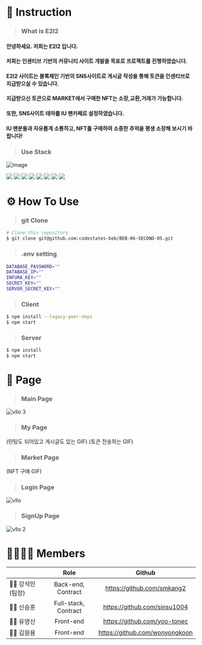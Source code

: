 
# 👋 Instruction
>### What is E2I2 
#### 안녕하세요. 저희는 E2I2 입니다. 
#### 저희는 인센티브 기반의 커뮤니티 사이트 개발을 목표로 프로젝트를 진행하였습니다. 
#### E2I2 사이트는 블록체인 기반의 SNS사이트로 게시글 작성을 통해 토큰을 인센티브로 지급받으실 수 있습니다.
#### 지급받으신 토큰으로 MARKET에서 구매한 NFT는 소장,교환,거래가 가능합니다.
#### 또한, SNS사이트 테마를 IU 팬카페로 설정하였습니다.
#### IU 팬분들과 자유롭게 소통하고, NFT를 구매하여 소중한 추억을 평생 소장해 보시기 바랍니다!

>### Use Stack
![image](https://user-images.githubusercontent.com/45747187/200584834-9587ef3b-b6b9-4f75-8405-c10f517e60ad.png)

<div><img src="https://img.shields.io/badge/Express-000000?style=flat-square&logo=express&logoColor=white"/> <img src="https://img.shields.io/badge/Node.js-339933?style=flat-square&logo=node.js&logoColor=white"/> <img src="https://img.shields.io/badge/React-61DAFB?style=flat-square&logo=react&logoColor=black"/> <img src="https://img.shields.io/badge/MySQL-4479A1?style=flat-square&logo=mysql&logoColor=white"/> <img src="https://img.shields.io/badge/Web3.js-F16822?style=flat-square&logo=web3.js&logoColor=black"/> <img src="https://img.shields.io/badge/IPFS-65C2CB?style=flat-square&logo=ipfs&logoColor=white"/> <img src="https://img.shields.io/badge/Bootstrap-7952B3?style=flat-square&logo=bootstrap&logoColor=black"/> <img src="https://img.shields.io/badge/RactRouter-CA4245?style=flat-square&logo=reactRouter&logoColor=black"/></div>

# ⚙️ How To Use
>### git Clone
```bash
# Clone this repository
$ git clone git@github.com:codestates-beb/BEB-06-SECOND-05.git
````
>### .env setting
```bash
DATABASE_PASSWORD=""
DATABASE_IP=""
INFURA_KEY=""
SECRET_KEY=""
SERVER_SECRET_KEY=""
```
>### Client
```bash
$ npm install --legacy-peer-deps
$ npm start
```
>### Server
```bash
$ npm install
$ npm start
```

# 📜 Page
>### Main Page
![vllo 3](https://user-images.githubusercontent.com/45747187/200592769-945c25fe-67bf-4675-bd2f-17e6da8d4012.gif)

>### My Page
(민팅도 되어있고 게시글도 있는 GIF)
(토큰 전송하는 GIF)
>### Market Page
(NFT 구매 GIF)
>### Login Page
![vllo](https://user-images.githubusercontent.com/45747187/200590546-c970cae4-9831-41a1-b723-568f4427a72f.gif)

>### SignUp Page
![vllo 2](https://user-images.githubusercontent.com/45747187/200590983-091a2c07-f8af-406d-8dc3-381f464a5282.gif)


# 👨‍👩‍👦‍👦 Members
||Role|Github|
|---|:---:|:---:|
|🧑‍💻 강석민(팀장)|Back-end, Contract|https://github.com/smkang2|
|🧑‍💻 신승훈|Full-stack, Contract|https://github.com/sinsu1004|
|🧑‍💻 유영신|Front-end|https://github.com/yoo-tonec|
|🧑‍💻 김원용|Front-end|https://github.com/wonyongkoon|




